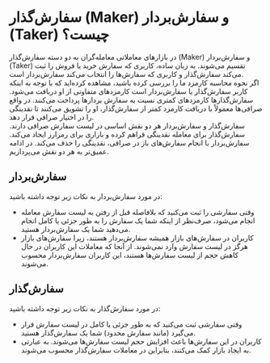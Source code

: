 # سفارش‌گذار (Maker) و سفارش‌بردار (Taker) چیست؟

در بازارهای معاملاتی معامله‌گران به دو دسته سفارش‌گذار (Maker) و سفارش‌بردار (Taker) تقسیم می‌شوند. به زبان ساده، کاربری که سفارش خرید یا فروش را ثبت می‌کند سفارش‌گذار و کاربری که سفارش‌ها را انتخاب می‌کند سفارش‌بردار است.<br>
اگر نحوه محاسبه کارمزد ما را بررسی کرده باشید، مشاهده کرده‌اید  که با توجه 
به اینکه کاربر سفارش‌گذار یا سفارش‌بردار است کارمزدهای متفاوتی از او دریافت می‌شود. سفارش‌گذارها کارمزدهای کمتری نسبت به سفارش بردارها پرداخت می‌کنند. در واقع صرافی‌ها معمولاً با دریافت کارمزد کمتر از سفارش‌گذار، او را تشویق می‌کنند تا نقدینگی را در اختیار صرافی قرار دهد.<br> 
سفارش‌گذار و  سفارش‌بردار هر دو نقش اساسی در لیست سفارش صرافی دارند.
سفارش‌گذار برای معامله نقدینگی فراهم کرده و بازاری برای رمزارز  ایجاد می‌کند. سفارش‌بردار با انجام سفارش‌های باز در صرافی، نقدینگی را حذف می‌کند.
 در ادامه عمیق‌تر به هر دو نقش می‌پردازیم.

## سفارش‌بردار
در مورد سفارش‌بردار به نکات زیر توجه داشته باشید:
-	وقتی سفارشی را ثبت می‌کنید که بلافاصله قبل از رفتن به لیست سفارش معامله انجام می‌شود، صرف‌نظر از اینکه شما یک سفارش را به طور جزئی یا کامل انجام می‌دهید شما یک سفارش‌بردار هستید.
- کاربران در  سفارش‌های بازار همیشه سفارش‌بردار هستند، زیرا سفارش‌های بازار هرگز در لیست سفارش وارد نمی‌شوند. از آنجا که معاملات این کاربران در حال کاهش حجم از لیست سفارش‌ها هستند، این کاربران سفارش‌بردار محسوب می‌شوند.

## سفارش‌گذار
در مورد سفارش‌گذار به نکات زیر توجه داشته باشید:
-	وقتی سفارشی ثبت می‌کنید که به طور جزئی یا کامل در لیست سفارش قرار می‌گیرد (مانند سفارش محدود) شما یک  سفارش‌گذار هستید.
-	کاربران در این سفارش‌ها باعث افزایش حجم لیست سفارش‌ها می‌شوند. به عبارتی به ایجاد بازار کمک می‌کنند، بنابراین در معاملات   سفارش‌گذار محسوب می‌شوند.
